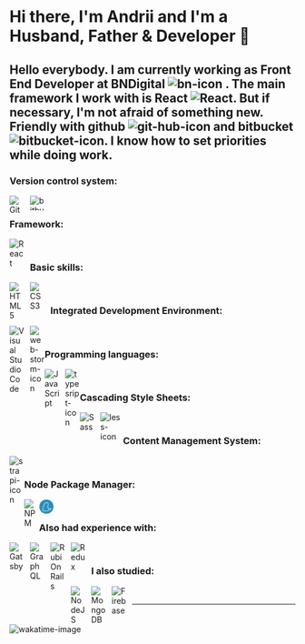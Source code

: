 # Hi there, I'm Andrii and I'm a Husband, Father & Developer 👋 

Hello everybody. I am currently working as Front End Developer at BNDigital <img alt='bn-icon' width='26' height='26' src='https://user-images.githubusercontent.com/62095793/184435854-c733f6d3-b505-4021-8c9e-fe75afd8b688.png' />
. The main framework I work with is React <img alt="React" width="26px" src="https://cdn.jsdelivr.net/gh/devicons/devicon/icons/react/react-original.svg"/>. But if necessary, I'm not afraid of something new. Friendly with github <img alt='git-hub-icon' width='50' height='26' src='https://1000logos.net/wp-content/uploads/2021/05/GitHub-logo.png'/> and bitbucket <img alt='bitbucket-icon' width='26' height='26' src='https://cdn-icons-png.flaticon.com/512/6125/6125001.png'/>. I know how to set priorities while doing work.
---

### Version control system:

<img align="left" alt="Git" width="26px" src="https://cdn.jsdelivr.net/gh/devicons/devicon/icons/git/git-original.svg" style="padding-right:10px;" />
<img align="left" alt='bitbucket-icon' width='26' height='26' src='https://cdn-icons-png.flaticon.com/512/6125/6125001.png'/>

</br>

### Framework:

<img align="left" alt="React" width="26px" src="https://cdn.jsdelivr.net/gh/devicons/devicon/icons/react/react-original.svg" style="padding-right:10px;" />

</br>

### Basic skills:

<img align="left" alt="HTML5" width="26px" src="https://cdn.jsdelivr.net/gh/devicons/devicon/icons/html5/html5-original.svg" style="padding-right:10px;" />
<img align="left" alt="CSS3" width="26px" src="https://cdn.jsdelivr.net/gh/devicons/devicon/icons/css3/css3-original.svg" style="padding-right:10px;" />

</br>

### Integrated Development Environment:

<img align="left" alt="Visual Studio Code" width="26px" src="https://cdn.jsdelivr.net/gh/devicons/devicon/icons/vscode/vscode-original.svg" style="padding-right:10px;" />
<img align="left" alt='web-storm-icon' width="26px" src='https://upload.wikimedia.org/wikipedia/commons/thumb/c/c0/WebStorm_Icon.svg/1024px-WebStorm_Icon.svg.png'/>

</br>

### Programming languages:

<img align="left" alt="JavaScript" width="26px" src="https://cdn.jsdelivr.net/gh/devicons/devicon/icons/javascript/javascript-original.svg" style="padding-right:10px;" />
<img align="left" alt='typesript-icon' width="26px" src='https://cdn-icons-png.flaticon.com/512/5968/5968381.png'/>

</br>

### Cascading Style Sheets:

<img align="left" alt="Sass" width="26px" src="https://cdn.jsdelivr.net/gh/devicons/devicon/icons/sass/sass-original.svg" style="padding-right:10px;" />
<img align="left" alt='less-icon' width='40px' src='https://lesscss.org/public/img/less_logo.png'/>

</br>

### Content Management System:

<img align="left" alt='strapi-icon' width="26px" src='https://media-exp1.licdn.com/dms/image/C4D0BAQEt0L6R3cV--w/company-logo_200_200/0/1625643444931?e=2159024400&v=beta&t=ELir8DqKcwFW5Gc0Wes4AsYmwkK6ylLzWTfPySOrP64'/>

</br>

### Node Package Manager:

<img align="left" alt="NPM" width="26px" src="https://www.pngrepo.com/png/354126/512/npm-icon.png" />
<img align="left" alt="Yarn" width="26px" src="https://github.com/devicons/devicon/blob/v2.15.1/icons/yarn/yarn-original.svg" />

</br>

### Also had experience with:


<img align="left" alt="Gatsby" width="26px" src="https://cdn.jsdelivr.net/gh/devicons/devicon/icons/gatsby/gatsby-original.svg" style="padding-right:10px;" />
<img align="left" alt="GraphQL" width="26px" src="https://cdn.jsdelivr.net/gh/devicons/devicon/icons/graphql/graphql-plain.svg" style="padding-right:10px;"  />
<img align="left" alt="RubiOnRails" width="26px" src="https://encrypted-tbn0.gstatic.com/images?q=tbn:ANd9GcSZG0iBR7ZIiQ0WgzUmUufoiG-kG0EngTUTSg&usqp=CAU" style="padding-right:10px;"  />
<img align="left" alt="Redux" width="26px" src="https://uxwing.com/wp-content/themes/uxwing/download/brands-and-social-media/redux-icon.png" style="padding-right:10px;"  />


</br>

### I also studied:

<img align="left" alt="NodeJS" width="26px" src="https://the-guild.dev/blog-assets/nodejs-esm/nodejs_logo.png" style="padding-right:10px;"  />
<img align="left" alt="MongoDB" width="26px" src="https://www.svgrepo.com/show/331488/mongodb.svg" style="padding-right:10px;"  />
<img align="left" alt="Firebase" width="26px" src="https://firebase.google.com/static/images/brand-guidelines/logo-vertical.png" style="padding-right:10px;"  />

</br>

---

</br>

<img align="left" alt="wakatime-image" width='500px' src="https://wakatime.com/share/@kyluk5/2d85c873-5f1f-49db-9754-6df672a19733.svg" />
